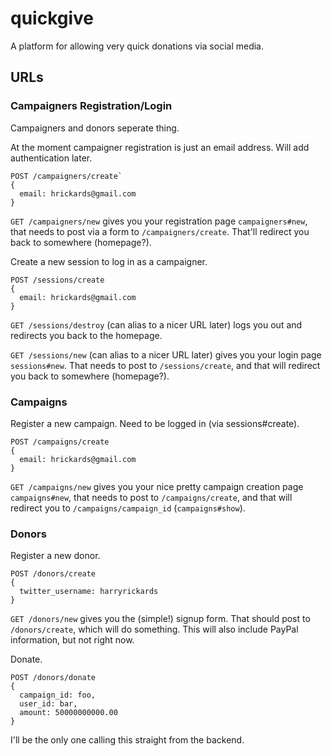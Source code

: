 quickgive
=========

A platform for allowing very quick donations via social media.

## URLs
### Campaigners Registration/Login
Campaigners and donors seperate thing.

At the moment campaigner registration is just an email address. Will add authentication later.

    POST /campaigners/create`
    {
      email: hrickards@gmail.com
    }

`GET /campaigners/new` gives you your registration page `campaigners#new`, that needs to post via a form to `/campaigners/create`. That'll redirect you back to somewhere (homepage?).

Create a new session to log in as a campaigner.

    POST /sessions/create
    {
      email: hrickards@gmail.com
    }

`GET /sessions/destroy` (can alias to a nicer URL later) logs you out and redirects you back to the homepage.

`GET /sessions/new` (can alias to a nicer URL later) gives you your login page `sessions#new`. That needs to post to `/sessions/create`, and that will redirect you back to somewhere (homepage?).

### Campaigns
Register a new campaign. Need to be logged in (via sessions#create).

    POST /campaigns/create
    {
      email: hrickards@gmail.com
    }

`GET /campaigns/new` gives you your nice pretty campaign creation page `campaigns#new`, that needs to post to `/campaigns/create`, and that will redirect you to `/campaigns/campaign_id` (`campaigns#show`).


### Donors
Register a new donor.

    POST /donors/create
    {
      twitter_username: harryrickards
    }

`GET /donors/new` gives you the (simple!) signup form. That should post to `/donors/create`, which will do something. This will also include PayPal information, but not right now.

Donate.

    POST /donors/donate
    {
      campaign_id: foo,
      user_id: bar,
      amount: 50000000000.00
    }

I'll be the only one calling this straight from the backend.
